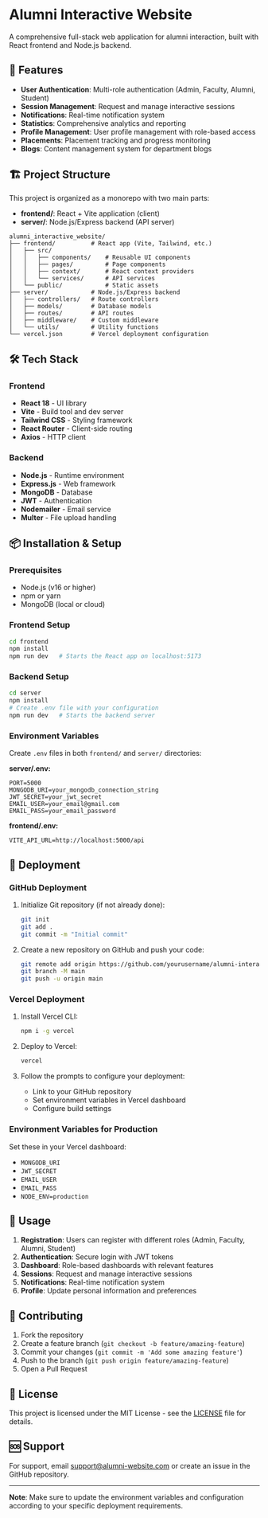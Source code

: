 # Alumni Interactive Website

A comprehensive full-stack web application for alumni interaction, built with React frontend and Node.js backend.

## 🚀 Features

- **User Authentication**: Multi-role authentication (Admin, Faculty, Alumni, Student)
- **Session Management**: Request and manage interactive sessions
- **Notifications**: Real-time notification system
- **Statistics**: Comprehensive analytics and reporting
- **Profile Management**: User profile management with role-based access
- **Placements**: Placement tracking and progress monitoring
- **Blogs**: Content management system for department blogs

## 🏗️ Project Structure

This project is organized as a monorepo with two main parts:

- **frontend/**: React + Vite application (client)
- **server/**: Node.js/Express backend (API server)

```
alumni_interactive_website/
├── frontend/          # React app (Vite, Tailwind, etc.)
│   ├── src/
│   │   ├── components/    # Reusable UI components
│   │   ├── pages/         # Page components
│   │   ├── context/       # React context providers
│   │   └── services/      # API services
│   └── public/            # Static assets
├── server/            # Node.js/Express backend
│   ├── controllers/   # Route controllers
│   ├── models/        # Database models
│   ├── routes/        # API routes
│   ├── middleware/    # Custom middleware
│   └── utils/         # Utility functions
└── vercel.json        # Vercel deployment configuration
```

## 🛠️ Tech Stack

### Frontend
- **React 18** - UI library
- **Vite** - Build tool and dev server
- **Tailwind CSS** - Styling framework
- **React Router** - Client-side routing
- **Axios** - HTTP client

### Backend
- **Node.js** - Runtime environment
- **Express.js** - Web framework
- **MongoDB** - Database
- **JWT** - Authentication
- **Nodemailer** - Email service
- **Multer** - File upload handling

## 📦 Installation & Setup

### Prerequisites
- Node.js (v16 or higher)
- npm or yarn
- MongoDB (local or cloud)

### Frontend Setup
```bash
cd frontend
npm install
npm run dev   # Starts the React app on localhost:5173
```

### Backend Setup
```bash
cd server
npm install
# Create .env file with your configuration
npm run dev   # Starts the backend server
```

### Environment Variables

Create `.env` files in both `frontend/` and `server/` directories:

**server/.env:**
```env
PORT=5000
MONGODB_URI=your_mongodb_connection_string
JWT_SECRET=your_jwt_secret
EMAIL_USER=your_email@gmail.com
EMAIL_PASS=your_email_password
```

**frontend/.env:**
```env
VITE_API_URL=http://localhost:5000/api
```

## 🚀 Deployment

### GitHub Deployment
1. Initialize Git repository (if not already done):
   ```bash
   git init
   git add .
   git commit -m "Initial commit"
   ```

2. Create a new repository on GitHub and push your code:
   ```bash
   git remote add origin https://github.com/yourusername/alumni-interactive-website.git
   git branch -M main
   git push -u origin main
   ```

### Vercel Deployment
1. Install Vercel CLI:
   ```bash
   npm i -g vercel
   ```

2. Deploy to Vercel:
   ```bash
   vercel
   ```

3. Follow the prompts to configure your deployment:
   - Link to your GitHub repository
   - Set environment variables in Vercel dashboard
   - Configure build settings

### Environment Variables for Production
Set these in your Vercel dashboard:
- `MONGODB_URI`
- `JWT_SECRET`
- `EMAIL_USER`
- `EMAIL_PASS`
- `NODE_ENV=production`

## 📱 Usage

1. **Registration**: Users can register with different roles (Admin, Faculty, Alumni, Student)
2. **Authentication**: Secure login with JWT tokens
3. **Dashboard**: Role-based dashboards with relevant features
4. **Sessions**: Request and manage interactive sessions
5. **Notifications**: Real-time notification system
6. **Profile**: Update personal information and preferences

## 🤝 Contributing

1. Fork the repository
2. Create a feature branch (`git checkout -b feature/amazing-feature`)
3. Commit your changes (`git commit -m 'Add some amazing feature'`)
4. Push to the branch (`git push origin feature/amazing-feature`)
5. Open a Pull Request

## 📄 License

This project is licensed under the MIT License - see the [LICENSE](LICENSE) file for details.

## 🆘 Support

For support, email support@alumni-website.com or create an issue in the GitHub repository.

---

**Note**: Make sure to update the environment variables and configuration according to your specific deployment requirements.
